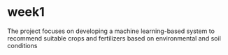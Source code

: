 # week1
The project focuses on developing a machine learning-based system to recommend suitable crops and fertilizers based on environmental and soil conditions

